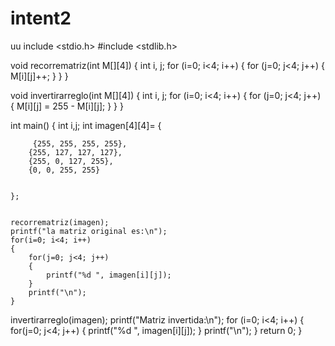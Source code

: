 # intent2
uu
include <stdio.h>
#include <stdlib.h>


void recorrematriz(int M[][4]) 
{
    int i, j;
    for (i=0; i<4; i++) 
	{
        for (j=0; j<4; j++) 
		{
            M[i][j]++;
        }
    }
}

void invertirarreglo(int M[][4]) 
{
    int i, j;
    for (i=0; i<4; i++)
	 {
        for (j=0; j<4; j++)
		 {
            M[i][j] = 255 - M[i][j];
         }
    }
}

int main() 
{
    int i,j; 
    int imagen[4][4]=
    {
       
        
         {255, 255, 255, 255},
        {255, 127, 127, 127},
        {255, 0, 127, 255},
        {0, 0, 255, 255}
        
       
    };


    recorrematriz(imagen);
    printf("la matriz original es:\n");
    for(i=0; i<4; i++) 
	{
        for(j=0; j<4; j++) 
		{
            printf("%d ", imagen[i][j]);
        }
        printf("\n");
    }

invertirarreglo(imagen);
    printf("Matriz invertida:\n");
    for (i=0; i<4; i++) 
	{
        for(j=0; j<4; j++)
		{
            printf("%d ", imagen[i][j]);
        }
        printf("\n");
    }
    return 0;
}
